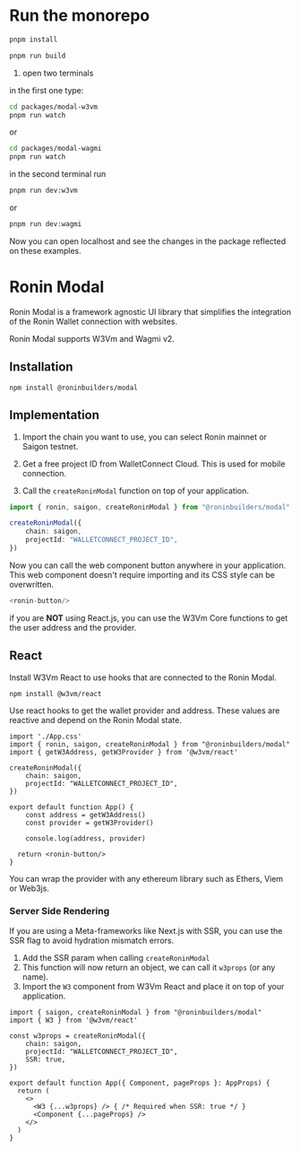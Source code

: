 # Run the monorepo

```sh
pnpm install
```

```sh
pnpm run build
```

1. open two terminals

in the first one type:

```sh
cd packages/modal-w3vm
pnpm run watch
```
or
```sh
cd packages/modal-wagmi
pnpm run watch
```

in the second terminal run

```sh
pnpm run dev:w3vm
```
or
```sh
pnpm run dev:wagmi
```

Now you can open localhost and see the changes in the package reflected on these examples.

# Ronin Modal

Ronin Modal is a framework agnostic UI library that simplifies the integration of the Ronin Wallet connection with websites.

Ronin Modal supports W3Vm and Wagmi v2.

## Installation

```npm2yarn
npm install @roninbuilders/modal
```

## Implementation

1. Import the chain you want to use, you can select Ronin mainnet or Saigon testnet.

2. Get a free project ID from WalletConnect Cloud. This is used for mobile connection.

3. Call the `createRoninModal` function on top of your application.

```ts
import { ronin, saigon, createRoninModal } from "@roninbuilders/modal"

createRoninModal({
	chain: saigon,
	projectId: "WALLETCONNECT_PROJECT_ID",
})
```

Now you can call the web component button anywhere in your application. This web component doesn't require importing
and its CSS style can be overwritten.

```ts
<ronin-button/>
```

if you are **NOT** using React.js, you can use the W3Vm Core functions to get the user address and the provider.

## React

Install W3Vm React to use hooks that are connected to the Ronin Modal.

```npm2yarn
npm install @w3vm/react
```

Use react hooks to get the wallet provider and address. These values are reactive and depend on the Ronin Modal state.

```tsx
import './App.css'
import { ronin, saigon, createRoninModal } from "@roninbuilders/modal"
import { getW3Address, getW3Provider } from '@w3vm/react'

createRoninModal({
	chain: saigon,
	projectId: "WALLETCONNECT_PROJECT_ID",
})

export default function App() {
	const address = getW3Address()
	const provider = getW3Provider()

	console.log(address, provider)

  return <ronin-button/>
}
```

You can wrap the provider with any ethereum library such as Ethers, Viem or Web3js.

### Server Side Rendering

If you are using a Meta-frameworks like Next.js with SSR, you can use the SSR flag to avoid hydration mismatch errors.

1. Add the SSR param when calling `createRoninModal`
2. This function will now return an object, we can call it `w3props` (or any name).
3. Import the `W3` component from W3Vm React and place it on top of your application.

```tsx
import { saigon, createRoninModal } from "@roninbuilders/modal"
import { W3 } from '@w3vm/react'

const w3props = createRoninModal({
	chain: saigon,
	projectId: "WALLETCONNECT_PROJECT_ID",
	SSR: true,
})

export default function App({ Component, pageProps }: AppProps) {
  return (
    <>
      <W3 {...w3props} /> { /* Required when SSR: true */ }
      <Component {...pageProps} />
    </>
  )
}
```